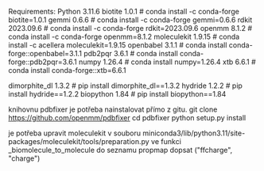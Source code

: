 Requirements:
Python 3.11.6
biotite 1.0.1         # conda install -c conda-forge biotite=1.0.1
gemmi 0.6.6           # conda install -c conda-forge gemmi=0.6.6
rdkit 2023.09.6       # conda install -c conda-forge rdkit=2023.09.6
openmm 8.1.2          # conda install -c conda-forge openmm=8.1.2
moleculekit 1.9.15    # conda install -c acellera moleculekit=1.9.15
openbabel 3.1.1       # conda install conda-forge::openbabel=3.1.1
pdb2pqr 3.6.1         # conda install conda-forge::pdb2pqr=3.6.1
numpy 1.26.4          # conda install numpy=1.26.4
xtb 6.6.1             # conda install conda-forge::xtb=6.6.1

dimorphite_dl 1.3.2   # pip install dimorphite_dl==1.3.2
hydride 1.2.2         # pip install hydride==1.2.2
biopython 1.84        # pip install biopython==1.84


knihovnu pdbfixer je potřeba nainstalovat přímo z gitu. 
git clone https://github.com/openmm/pdbfixer
cd pdbfixer
python setup.py install

je potřeba upravit moleculekit
v souboru miniconda3/lib/python3.11/site-packages/moleculekit/tools/preparation.py 
ve funkci _biomolecule_to_molecule do seznamu propmap dopsat ("ffcharge", "charge")
